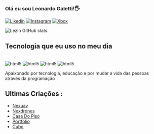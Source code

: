 ### Olá eu sou Leonardo Galetti!🖐️

[![Likedin](https://img.shields.io/badge/LinkedIn-0077B5?style=for-the-badge&logo=linkedin&logoColor=white)](https://www.linkedin.com/in/leonardo-galetti-68837a1ab/)
[![Instagram](https://img.shields.io/badge/Instagram-E4405F?style=for-the-badge&logo=instagram&logoColor=white)](https://instagram.com/leozin_gc)
[![Xbox](https://img.shields.io/badge/Xbox-107C10?style=for-the-badge&logo=xbox&logoColor=white)](https://account.xbox.com/pt-BR/Profile?csrf=fpbw28cHEKt8sfRGJ2gELUzLRLOxOMcOIInrnzixCeTq8hlsKRI4LSQEQ7YU1BIElz6U-RvHn2WJl6LWfWtt9nBGWQA1&wa=wsignin1.0)


![Lezin GitHub stats](https://github-readme-stats.vercel.app/api?username=Leozin-gc&show_icons=true&theme=radical)


## Tecnologia que eu uso no meu dia


<div style="display: inline-block;"><br/>
    <img  align="center"  alt="html5"  src="https://img.shields.io/badge/HTML5-E34F26?style=for-the-badge&logo=html5&logoColor=white">
    <img  align="center"  alt="html5"  src="https://img.shields.io/badge/CSS3-1572B6?style=for-the-badge&logo=css3&logoColor=white">
    <img  align="center"  alt="html5"  src="https://img.shields.io/badge/Java-ED8B00?style=for-the-badge&logo=openjdk&logoColor=white">
    <img  align="center"  alt="html5"  src="https://img.shields.io/badge/PHP-777BB4?style=for-the-badge&logo=php&logoColor=white">
</div><br/>

Apaixonado por tecnologia, educação e por mudar a vida das pessoas através da programação

## Ultimas Criações :

- [Nexuav](https://nexuav.com.br/)<br/>
- [Nexdrones](https://www.nexdrones.com.br/)<br/>
- [Casa Do Piso](https://casadopiso.com.br/)<br/>
- [Portfolio](https://leocv.netlify.app/)<br/>
- [Cubo](https://cubo-leozin.netlify.app/)<br/>

